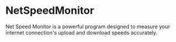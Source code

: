 # NetSpeedMonitor
Net Speed Monitor is a powerful program designed to measure your internet connection's upload and download speeds accurately.
